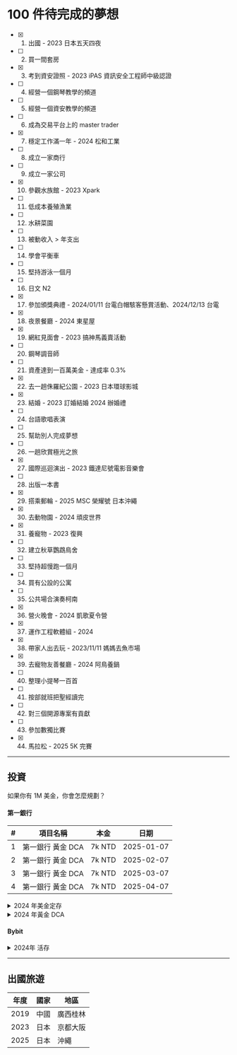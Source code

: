 # 100 件待完成的夢想

- [x] 1. 出國 - 2023 日本五天四夜
- [ ] 2. 買一間套房
- [x] 3. 考到資安證照 - 2023 iPAS 資訊安全工程師中級認證
- [ ] 4. 經營一個鋼琴教學的頻道
- [ ] 5. 經營一個資安教學的頻道
- [ ] 6. 成為交易平台上的 master trader
- [x] 7. 穩定工作滿一年 - 2024 松和工業
- [ ] 8. 成立一家商行
- [ ] 9. 成立一家公司
- [x] 10. 參觀水族館 - 2023 Xpark
- [ ] 11. 低成本養殖漁業
- [ ] 12. 水耕菜園
- [ ] 13. 被動收入 > 年支出
- [ ] 14. 學會平衡車
- [ ] 15. 堅持游泳一個月
- [ ] 16. 日文 N2
- [x] 17. 參加頒獎典禮 - 2024/01/11 台電白帽駭客懸賞活動、2024/12/13 台電
- [x] 18. 夜景餐廳 - 2024 東星屋
- [x] 19. 網紅見面會 - 2023 搞神馬義賣活動
- [ ] 20. 鋼琴調音師
- [ ] 21. 資產達到一百萬美金 - 達成率 0.3%
- [x] 22. 去一趟侏羅紀公園 - 2023 日本環球影城
- [x] 23. 結婚 - 2023 訂婚結婚 2024 辦婚禮
- [ ] 24. 台語歌唱表演
- [ ] 25. 幫助別人完成夢想
- [ ] 26. 一趟欣賞極光之旅
- [x] 27. 國際巡迴演出 - 2023 鐵達尼號電影音樂會
- [ ] 28. 出版一本書
- [x] 29. 搭乘郵輪 - 2025 MSC 榮耀號 日本沖繩
- [x] 30. 去動物園 - 2024 頑皮世界
- [x] 31. 養寵物 - 2023 復興
- [ ] 32. 建立秋草鸚鵡鳥舍
- [ ] 33. 堅持超慢跑一個月
- [ ] 34. 買有公設的公寓
- [ ] 35. 公共場合演奏柯南
- [x] 36. 營火晚會 - 2024 凱歌夏令營
- [x] 37. 運作工程軟體組 - 2024
- [x] 38. 帶家人出去玩 - 2023/11/11 媽媽去魚市場
- [x] 39. 去寵物友善餐廳 - 2024 阿鳥養鍋
- [ ] 40. 整理小提琴一百首
- [ ] 41. 按部就班把聖經讀完
- [ ] 42. 對三個開源專案有貢獻
- [ ] 43. 參加數獨比賽
- [x] 44. 馬拉松 - 2025 5K 完賽

---

## 投資
如果你有 1M 美金，你會怎麼規劃？

#### 第一銀行

|#|項目名稱|本金|日期|
|----|----|----|----|
|1|第一銀行 黃金 DCA|7k NTD|2025-01-07|
|2|第一銀行 黃金 DCA|7k NTD|2025-02-07|
|3|第一銀行 黃金 DCA|7k NTD|2025-03-07|
|4|第一銀行 黃金 DCA|7k NTD|2025-04-07|

<details>
  <summary>2024 年美金定存</summary>

|項目名稱|本金|日期|年化|
|----|----|----|----|
|第一銀行 美金定存|1000 USD|2024-03-13|3.85%|
|第一銀行 美金定存|1000 USD|2024-05-02|3.85%|
|第一銀行 美金定存|1000 USD|2024-05-13|3.85%|
</details>

<details>
  <summary>2024 年黃金 DCA</summary>

|#|項目名稱|本金|日期|
|----|----|----|----|
|1|第一銀行 黃金 DCA|5k NTD|2024-04-08|
|2|第一銀行 黃金 DCA|5k NTD|2024-05-07|
|3|第一銀行 黃金 DCA|5k NTD|2024-06-07|
|4|第一銀行 黃金 DCA|5k NTD|2024-07-08|
|5|第一銀行 黃金 DCA|5k NTD|2024-08-07|
|6|第一銀行 黃金 DCA|5k NTD|2024-09-09|
|7|第一銀行 黃金 DCA|5k NTD|2024-10-07|
|8|第一銀行 黃金 DCA|5k NTD|2024-11-07|
|9|第一銀行 黃金 DCA|5k NTD|2024-12-09|
</details>



#### Bybit
<details>
  <summary>2024年 活存</summary>

|項目名稱|本金|日期|
|----|----|----|
|Flexible Savings|500 USDT|2024-09-04|
</details>


---

## 出國旅遊
|年度|國家|地區|
|----|----|----|
|2019|中國|廣西桂林|
|2023|日本|京都大阪|
|2025|日本|沖繩|

